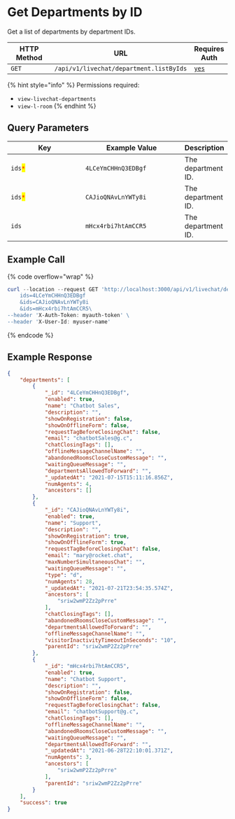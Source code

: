 # Get Departments by ID

Get a list of departments by department IDs.

<table><thead><tr><th width="163">HTTP Method</th><th width="305">URL</th><th>Requires Auth</th></tr></thead><tbody><tr><td><code>GET</code></td><td><code>/api/v1/livechat/department.listByIds</code></td><td><a href="../../../authentication-endpoints/"><code>yes</code></a></td></tr></tbody></table>

{% hint style="info" %}
Permissions required:

* `view-livechat-departments`
* `view-l-room`
{% endhint %}

## Query Parameters

<table><thead><tr><th width="209.33333333333331">Key</th><th width="243">Example Value</th><th>Description</th></tr></thead><tbody><tr><td><code>ids</code><mark style="color:red;"><code>*</code></mark></td><td><code>4LCeYmCHHnQ3EDBgf</code></td><td>The department ID.</td></tr><tr><td><code>ids</code><mark style="color:red;"><code>*</code></mark></td><td><code>CAJioQNAvLnYWTy8i</code></td><td>The department ID.</td></tr><tr><td><code>ids</code></td><td><code>mHcx4rbi7htAmCCR5</code></td><td>The department ID.</td></tr></tbody></table>

## Example Call

{% code overflow="wrap" %}
```powershell
curl --location --request GET 'http://localhost:3000/api/v1/livechat/department.listByIds?
    ids=4LCeYmCHHnQ3EDBgf
    &ids=CAJioQNAvLnYWTy8i
    &ids=mHcx4rbi7htAmCCR5\
--header 'X-Auth-Token: myauth-token' \
--header 'X-User-Id: myuser-name'
```
{% endcode %}

## Example Response

```json
{
    "departments": [
        {
            "_id": "4LCeYmCHHnQ3EDBgf",
            "enabled": true,
            "name": "Chatbot Sales",
            "description": "",
            "showOnRegistration": false,
            "showOnOfflineForm": false,
            "requestTagBeforeClosingChat": false,
            "email": "chatbotSales@g.c",
            "chatClosingTags": [],
            "offlineMessageChannelName": "",
            "abandonedRoomsCloseCustomMessage": "",
            "waitingQueueMessage": "",
            "departmentsAllowedToForward": "",
            "_updatedAt": "2021-07-15T15:11:16.856Z",
            "numAgents": 4,
            "ancestors": []
        },
        {
            "_id": "CAJioQNAvLnYWTy8i",
            "enabled": true,
            "name": "Support",
            "description": "",
            "showOnRegistration": true,
            "showOnOfflineForm": true,
            "requestTagBeforeClosingChat": false,
            "email": "mary@rocket.chat",
            "maxNumberSimultaneousChat": "",
            "waitingQueueMessage": "",
            "type": "d",
            "numAgents": 28,
            "_updatedAt": "2021-07-21T23:54:35.574Z",
            "ancestors": [
                "sriw2wmP2Zz2pPrre"
            ],
            "chatClosingTags": [],
            "abandonedRoomsCloseCustomMessage": "",
            "departmentsAllowedToForward": "",
            "offlineMessageChannelName": "",
            "visitorInactivityTimeoutInSeconds": "10",
            "parentId": "sriw2wmP2Zz2pPrre"
        },
        {
            "_id": "mHcx4rbi7htAmCCR5",
            "enabled": true,
            "name": "Chatbot Support",
            "description": "",
            "showOnRegistration": false,
            "showOnOfflineForm": false,
            "requestTagBeforeClosingChat": false,
            "email": "chatbotSupport@g.c",
            "chatClosingTags": [],
            "offlineMessageChannelName": "",
            "abandonedRoomsCloseCustomMessage": "",
            "waitingQueueMessage": "",
            "departmentsAllowedToForward": "",
            "_updatedAt": "2021-06-28T22:10:01.371Z",
            "numAgents": 3,
            "ancestors": [
                "sriw2wmP2Zz2pPrre"
            ],
            "parentId": "sriw2wmP2Zz2pPrre"
        }
    ],
    "success": true
}
```
